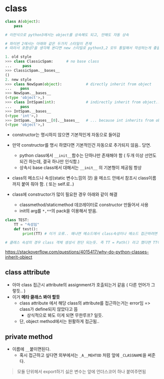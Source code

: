 # class

```python
class A(object):
    pass

# 이런식으로 python3에서는 object를 상속해도 되고, 안해도 자동 상속

# 파이썬 2에서는 아래와 같은 두가지 스타일이 존재
# 따라서 호환성?을 생각해 본다면 new 스타일로 python3,2 모두 통일해서 작성하는게 좋을듯. 

1. old style
>>> class ClassicSpam:      # no base class
...     pass
>>> ClassicSpam.__bases__
()
2. new style
>>> class NewSpam(object):           # directly inherit from object
...    pass
>>> NewSpam.__bases__
(<type 'object'>,)
>>> class IntSpam(int):              # indirectly inherit from object...
...    pass
>>> IntSpam.__bases__
(<type 'int'>,) 
>>> IntSpam.__bases__[0].__bases__   # ... because int inherits from object  
(<type 'object'>,)
```

- constructor는 명시하지 않으면 기본적인게 자동으로 들어감
- 만약 constructor를 명시 하였다면 기본적인건 자동으로 추가되지 않음.. 당연.
  - python class에서 `__init__`함수는 단하나만 존재해야 함 ( 두개 이상 선언도 되긴 하는데, 결국 하나만 인식함.)
  - 상속시 base class에서 대해서는 `__init__` 의 기본형이 제공됨 항상
- class의 메소드나 속성(static 변수느낌의 것) 을 메소드 안에서 참조시 class이름까지 붙여 줘야 함. ( 또는 self.로..)

- class에 constructor가 많이 필요한 경우 아래와 같이 해결
  - classmethod/staticmethod 데코레이터로 constructor 만들어서 사용
  - init의 arg를 `*,**`의 pack을 이용해서 받음. 

```python
class TEST:
    TT = "속성임"
    def test():
        print(TT) # 이거 오류.. 왜냐면 메소드에서 class속성이나 메소드 접근하려면 class이름까지 완전하게 추가해줘야함. (이게 c++, java와 다른점)

# 클래스 속성의 경우 class 객체 생성시 판단 되는듯. 즉 TT = Path() 라고 했다면 TT에는 현재 path값이 들어감

```

https://stackoverflow.com/questions/4015417/why-do-python-classes-inherit-object

## class attribute

- 아마 class 접근시 attribute의 assignment가 호출되는거 같음 ( 다른 언어가 그렇듯.. )
- 이거 **메타 클래스 봐야 할듯**
  - class attribute 에서 해당 class의 attribute를 접근하는거는 error임 => class가 define되지 않았다고 뜸
    - 상식적으로 봐도 이게 되면 무한루프? 일듯.
  - 단, object method에서는 원활하게 접근됨..


## private method

- 이름에 `__`붙이면된다. 
  - 혹시 접근하고 싶다면 외부에서는 `_A__MEHTOD` 처럼 앞에 `_CLASSNAME`을 써준다.

> 모듈 단위헤서 export하기 싫은 변수는 앞에 언더스코어 하나 붙여주면됨
